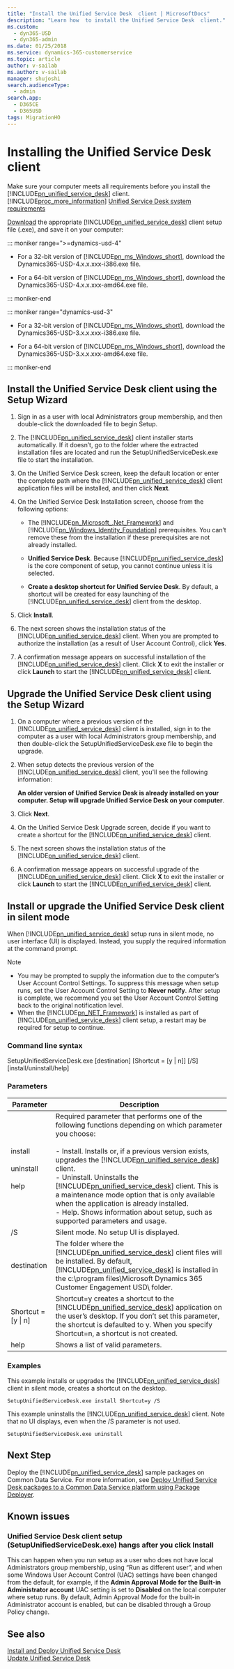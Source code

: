 ```yaml
---
title: "Install the Unified Service Desk  client | MicrosoftDocs"
description: "Learn how  to install the Unified Service Desk  client."
ms.custom: 
  - dyn365-USD
  - dyn365-admin
ms.date: 01/25/2018
ms.service: dynamics-365-customerservice
ms.topic: article
author: v-sailab
ms.author: v-sailab
manager: shujoshi
search.audienceType: 
  - admin
search.app: 
  - D365CE
  - D365USD
tags: MigrationHO
---
```


# Installing the Unified Service Desk client

Make sure your computer meets all requirements before you install the [!INCLUDE[pn_unified_service_desk](../../includes/pn-unified-service-desk.md)] client. [!INCLUDE[proc_more_information](../../includes/proc-more-information.md)] [Unified Service Desk system requirements](../../unified-service-desk/admin/unified-service-desk-system-requirements.md)

 [Download](../download-unified-service-desk.md) the appropriate [!INCLUDE[pn_unified_service_desk](../../includes/pn-unified-service-desk.md)] client setup file (.exe), and save it on your computer:

::: moniker range=">=dynamics-usd-4"

- For a 32-bit version of [!INCLUDE[pn_ms_Windows_short](../../includes/pn-ms-windows-short.md)], download the Dynamics365-USD-4.x.x.xxx-i386.exe file.

- For a 64-bit version of [!INCLUDE[pn_ms_Windows_short](../../includes/pn-ms-windows-short.md)], download the Dynamics365-USD-4.x.x.xxx-amd64.exe file.

::: moniker-end

::: moniker range="dynamics-usd-3"

- For a 32-bit version of [!INCLUDE[pn_ms_Windows_short](../../includes/pn-ms-windows-short.md)], download the Dynamics365-USD-3.x.x.xxx-i386.exe file.

- For a 64-bit version of [!INCLUDE[pn_ms_Windows_short](../../includes/pn-ms-windows-short.md)], download the Dynamics365-USD-3.x.x.xxx-amd64.exe file.

::: moniker-end

<a name="BKMK_USDwizard"></a>   
## Install the Unified Service Desk client using the Setup Wizard  
  
1. Sign in as a user with local Administrators group membership, and then double-click the downloaded file to begin Setup.  
  
2. The [!INCLUDE[pn_unified_service_desk](../../includes/pn-unified-service-desk.md)] client installer starts automatically. If it doesn’t, go to the  folder where the extracted installation files are located and run the SetupUnifiedServiceDesk.exe file to start the installation.  
  
3. On the Unified Service Desk screen, keep the default location or enter the complete path where the [!INCLUDE[pn_unified_service_desk](../../includes/pn-unified-service-desk.md)] client application files will be installed, and then click **Next**.  
  
4. On the Unified Service Desk Installation screen, choose from the following options:  
  
   - The [!INCLUDE[pn_Microsoft_.Net_Framework](../../includes/pn-microsoft-net-framework.md)] and [!INCLUDE[pn_Windows_Identity_Foundation](../../includes/pn-windows-identity-foundation.md)] prerequisites. You can’t remove these from the installation if these prerequisites are not already installed.  
  
   - **Unified Service Desk**. Because [!INCLUDE[pn_unified_service_desk](../../includes/pn-unified-service-desk.md)] is the core component of setup, you cannot continue unless it is selected.  
  
   - **Create a desktop shortcut for Unified Service Desk**. By default, a shortcut will be created for easy launching of the [!INCLUDE[pn_unified_service_desk](../../includes/pn-unified-service-desk.md)] client from the desktop. 
  
5. Click **Install**.  
  
6. The next screen shows the installation status of the [!INCLUDE[pn_unified_service_desk](../../includes/pn-unified-service-desk.md)] client. When you are prompted to authorize the installation (as a result of User Account Control), click **Yes**.  
  
7. A confirmation message appears on successful installation of the [!INCLUDE[pn_unified_service_desk](../../includes/pn-unified-service-desk.md)] client. Click **X** to exit the installer or click **Launch** to start the [!INCLUDE[pn_unified_service_desk](../../includes/pn-unified-service-desk.md)] client.  
  
<a name="BKMK_USDupgrade"></a>   
## Upgrade the Unified Service Desk client using the Setup Wizard  
  
1. On a computer where a previous version of the [!INCLUDE[pn_unified_service_desk](../../includes/pn-unified-service-desk.md)] client is installed, sign in to the computer as a user with local Administrators group membership, and then double-click the SetupUnifiedServiceDesk.exe file to begin the upgrade.  
  
2. When setup detects the previous version of the [!INCLUDE[pn_unified_service_desk](../../includes/pn-unified-service-desk.md)] client, you'll see the following information:  
  
   **An older version of Unified Service Desk is already installed on your computer. Setup will upgrade Unified Service Desk on your computer**.  
  
3. Click **Next**.  
  
4. On the Unified Service Desk Upgrade screen, decide if you want to create a shortcut for the [!INCLUDE[pn_unified_service_desk](../../includes/pn-unified-service-desk.md)] client.
  
5. The next screen shows the installation status of the [!INCLUDE[pn_unified_service_desk](../../includes/pn-unified-service-desk.md)] client.  
  
6. A confirmation message appears on successful upgrade of the [!INCLUDE[pn_unified_service_desk](../../includes/pn-unified-service-desk.md)] client. Click **X** to exit the installer or click **Launch** to start the [!INCLUDE[pn_unified_service_desk](../../includes/pn-unified-service-desk.md)] client.  
  
<a name="BKMK_USDsilent"></a>   
## Install or upgrade the Unified Service Desk client in silent mode  
 When [!INCLUDE[pn_unified_service_desk](../../includes/pn-unified-service-desk.md)] setup runs in silent mode, no user interface (UI) is displayed. Instead, you supply the required information at the command prompt.  
  
> [!NOTE]
> - You may be prompted to supply the information due to the computer’s User Account Control Settings. To suppress this message when setup runs, set the User Account Control Setting to **Never notify**. After setup is complete, we recommend you set the User Account Control Setting back to the original notification level.  
> - When the [!INCLUDE[pn_NET_Framework](../../includes/pn-net-framework.md)] is installed as part of [!INCLUDE[pn_unified_service_desk](../../includes/pn-unified-service-desk.md)] client setup, a restart may be required for setup to continue.  
  
### Command line syntax  
 SetupUnifiedServiceDesk.exe [destination] [Shortcut = [y &#124; n]] [/S] [install/uninstall/help]
  
### Parameters  
  
|                   Parameter                    |                                                                                                                                                                                                                                                                                             Description                                                                                                                                                                                                                                                                                              |
|------------------------------------------------|------------------------------------------------------------------------------------------------------------------------------------------------------------------------------------------------------------------------------------------------------------------------------------------------------------------------------------------------------------------------------------------------------------------------------------------------------------------------------------------------------------------------------------------------------------------------------------------------------|
| install<br /><br /> uninstall<br /><br /> help | Required parameter that performs one of the following functions depending on which parameter you choose:<br /><br /> -   Install. Installs or, if a previous version exists, upgrades the [!INCLUDE[pn_unified_service_desk](../../includes/pn-unified-service-desk.md)] client.<br />-   Uninstall. Uninstalls the [!INCLUDE[pn_unified_service_desk](../../includes/pn-unified-service-desk.md)] client. This is a maintenance mode option that is only available when the application is already installed.<br />-   Help. Shows information about setup, such as supported parameters and usage. |
|                       /S                       |                                                                                                                                                                                                                                                                                Silent mode. No setup UI is displayed.                                                                                                                                                                                                                                                                                |
|                  destination                   |                                                                                                                                               The folder where the [!INCLUDE[pn_unified_service_desk](../../includes/pn-unified-service-desk.md)] client files will be installed. By default, [!INCLUDE[pn_unified_service_desk](../../includes/pn-unified-service-desk.md)] is installed in the c:\program files\Microsoft Dynamics 365 Customer Engagement USD\ folder.                                                                                                                                                |
|            Shortcut = [y &#124; n]             |                                                                                                                                                           Shortcut=y creates a shortcut to the [!INCLUDE[pn_unified_service_desk](../../includes/pn-unified-service-desk.md)] application on the user’s desktop. If you don’t set this parameter, the shortcut is defaulted to y. When you specify Shortcut=n, a shortcut is not created.                                                                                                                                                            |
|                      help                      |                                                                                                                                                                                                                                                                                  Shows a list of valid parameters.                                                                                                                                                                                                                                                                                   |
  
### Examples  
 This example installs or upgrades the [!INCLUDE[pn_unified_service_desk](../../includes/pn-unified-service-desk.md)] client in silent mode, creates a shortcut on the desktop.
  
```  
SetupUnifiedServiceDesk.exe install Shortcut=y /S  
```  
 This example uninstalls the [!INCLUDE[pn_unified_service_desk](../../includes/pn-unified-service-desk.md)] client. Note that no UI displays, even when the /S parameter is not used.  
  
```  
SetupUnifiedServiceDesk.exe uninstall  
```  
  
<a name="BKMK_USDNext"></a>   
## Next Step  
 Deploy the [!INCLUDE[pn_unified_service_desk](../../includes/pn-unified-service-desk.md)] sample packages on Common Data Service. For more information, see [Deploy Unified Service Desk packages to a Common Data Service platform using Package Deployer](../../unified-service-desk/admin/deploy-sample-unified-service-desk-applications-using-package-deployer.md).  
  
<a name="knownissues"></a>   
## Known issues  
  
### Unified Service Desk client setup (SetupUnifiedServiceDesk.exe) hangs after you click Install  
 This can happen when you run setup as a user who does not have local Administrators group membership, using “Run as different user”, and when some Windows User Account Control (UAC) settings have been changed from the default, for example, if the **Admin Approval Mode for the Built-in Administrator account** UAC setting is set to **Disabled** on the local computer where setup runs. By default, Admin Approval Mode for the built-in Administrator account is enabled, but can be disabled through a Group Policy change.  
  
## See also  
 [Install and Deploy Unified Service Desk](../../unified-service-desk/admin/install-upgrade-deploy-unified-service-desk.md)   
 [Update Unified Service Desk](../../unified-service-desk/admin/update-unified-service-desk-solution.md)
